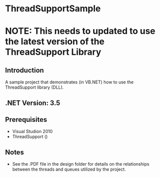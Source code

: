 # ThreadSupportSample

# NOTE:  This needs to updated to use the latest version of the ThreadSupport Library

## Introduction
A sample project that demonstrates (in VB.NET) how to use the ThreadSupport library (DLL).

## .NET Version: 3.5

## Prerequisites
*  Visual Studion 2010
*  ThreadSupport ()

## Notes
*  See the .PDF file in the design folder for details on the relationships between the threads and queues utilized by the project.


